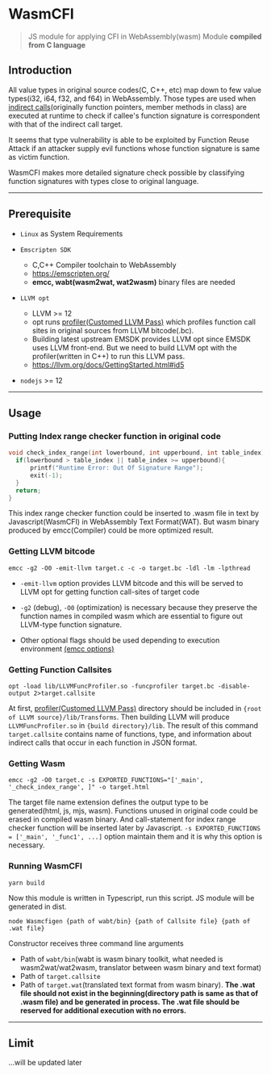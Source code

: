 # WasmCFI

> JS module for applying CFI in WebAssembly(wasm) Module **compiled from C language**

## Introduction

All value types in original source codes(C, C++, etc) map down to few value types(i32, i64, f32, and f64) in WebAssembly. Those types are used when [indirect calls](https://webassembly.github.io/spec/core/syntax/instructions.html#control-instructions)(originally function pointers, member methods in class) are executed at runtime to check if callee's function signature is correspondent with that of the indirect call target.

It seems that type vulnerability is able to be exploited by Function Reuse Attack if an attacker supply evil functions whose function signature is same as victim function.

WasmCFI makes more detailed signature check possible by classifying function signatures with types close to original language.

---

## Prerequisite

- `Linux` as System Requirements
- `Emscripten SDK`

  - C,C++ Compiler toolchain to WebAssembly
  - https://emscripten.org/
  - **emcc, wabt(wasm2wat, wat2wasm)** binary files are needed

- `LLVM opt`

  - LLVM >= 12
  - opt runs [profiler(Customed LLVM Pass)](https://github.com/YoonsooChang/WasmCfi/tree/master/src/Pass) which profiles function call sites in original sources from LLVM bitcode(.bc).
  - Building latest upstream EMSDK provides LLVM opt since EMSDK uses LLVM front-end. But we need to build LLVM opt with the profiler(written in C++) to run this LLVM pass.
  - https://llvm.org/docs/GettingStarted.html#id5

- `nodejs` >= 12

---

## Usage

### Putting Index range checker function in original code

```c
void check_index_range(int lowerbound, int upperbound, int table_index){
  if(lowerbound > table_index || table_index >= upperbound){
      printf("Runtime Error: Out Of Signature Range");
      exit(-1);
  }
  return;
}
```

This index range checker function could be inserted to .wasm file in text by Javascript(WasmCFI) in WebAssembly Text Format(WAT). But wasm binary produced by emcc(Compiler) could be more optimized result.

### Getting LLVM bitcode

    emcc -g2 -O0 -emit-llvm target.c -c -o target.bc -ldl -lm -lpthread

- `-emit-llvm` option provides LLVM bitcode and this will be served to LLVM opt for getting function call-sites of target code
- `-g2` (debug), `-O0` (optimization) is necessary because they preserve the function names in compiled wasm which are essential to figure out LLVM-type function signature.

- Other optional flags should be used depending to execution environment [(emcc options)](https://emscripten.org/docs/tools_reference/emcc.html)

### Getting Function Callsites

    opt -load lib/LLVMFuncProfiler.so -funcprofiler target.bc -disable-output 2>target.callsite

At first, [profiler(Customed LLVM Pass)](https://github.com/YoonsooChang/WasmCfi/tree/master/src/Pass) directory should be included in `{root of LLVM source}/lib/Transforms`. Then building LLVM will produce `LLVMFuncProfiler.so` in `{build directory}/lib`. The result of this command `target.callsite` contains name of functions, type, and information about indirect calls that occur in each function in JSON format.

### Getting Wasm

    emcc -g2 -O0 target.c -s EXPORTED_FUNCTIONS="['_main', '_check_index_range', ]" -o target.html

The target file name extension defines the output type to be generated(html, js, mjs, wasm). Functions unused in original code could be erased in compiled wasm binary. And call-statement for index range checker function will be inserted later by Javascript. `-s EXPORTED_FUNCTIONS = ['_main', '_func1', ...]` option maintain them and it is why this option is necessary.

### Running WasmCFI

    yarn build

Now this module is written in Typescript, run this script. JS module will be generated in dist.

    node Wasmcfigen {path of wabt/bin} {path of Callsite file} {path of .wat file}

Constructor receives three command line arguments

- Path of `wabt/bin`(wabt is wasm binary toolkit, what needed is wasm2wat/wat2wasm, translator between wasm binary and text format)
- Path of `target.callsite`
- Path of `target.wat`(translated text format from wasm binary). **The .wat file should not exist in the beginning(directory path is same as that of .wasm file) and be generated in process. The .wat file should be reserved for additional execution with no errors.**

---

## Limit

...will be updated later
